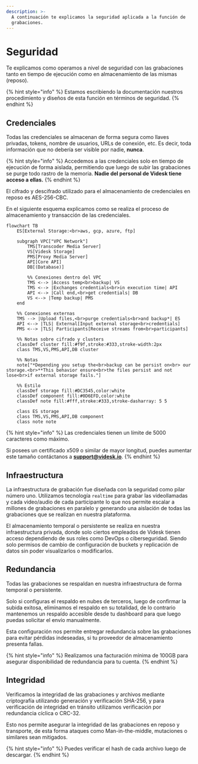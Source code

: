 ```yaml
---
description: >-
  A continuación te explicamos la seguridad aplicada a la función de
  grabaciones.
---
```


# Seguridad

Te explicamos como operamos a nivel de seguridad con las grabaciones tanto en tiempo de ejecución como en almacenamiento de las mismas (reposo).

{% hint style="info" %}
Estamos escribiendo la documentación nuestros procedimiento y diseños de esta función en términos de seguridad.
{% endhint %}

## Credenciales

Todas las credenciales se almacenan de forma segura como llaves privadas, tokens, nombre de usuarios, URLs de conexión, etc. Es decir, toda información que no debería ser visible por nadie, **nunca**.

{% hint style="info" %}
Accedemos a las credenciales solo en tiempo de ejecución de forma aislada, permitiendo que luego de subir las grabaciones se purge todo rastro de la memoria. **Nadie del personal de Videsk tiene acceso a ellas.**
{% endhint %}

El cifrado y descifrado utilizado para el almacenamiento de credenciales en reposo es AES-256-CBC.

En el siguiente esquema explicamos como se realiza el proceso de almacenamiento y transacción de las credenciales.

```mermaid
flowchart TB
    ES[External Storage:<br>aws, gcp, azure, ftp] 
    
    subgraph VPC["VPC Network"]
        TMS[Transcoder Media Server]
        VS[Videsk Storage]
        PMS[Proxy Media Server]
        API[Core API]
        DB[(Database)]
        
        %% Conexiones dentro del VPC
        TMS <--> |Access temp<br>backup| VS
        TMS <--> |Exchanges credentials<br>in execution time| API
        API <--> |Call end,<br>get credentials| DB
        VS <--> |Temp backup| PMS
    end
    
    %% Conexiones externas
    TMS --> |Upload files,<br>purge credentials<br>and backup*| ES
    API <--> |TLS| External[Input external storage<br>credentials]
    PMS <--> |TLS| Participants[Receive streams from<br>participants]
    
    %% Notas sobre cifrado y clusters
    classDef cluster fill:#f9f,stroke:#333,stroke-width:2px
    class TMS,VS,PMS,API,DB cluster
    
    %% Notas
    note["*Depending you setup the<br>backup can be persist on<br> our storage.<br>**This behavior ensure<br>the files persist and not lose<br>if external storage fails."]
    
    %% Estilo
    classDef storage fill:#DC3545,color:white
    classDef component fill:#0D6EFD,color:white
    classDef note fill:#fff,stroke:#333,stroke-dasharray: 5 5
    
    class ES storage
    class TMS,VS,PMS,API,DB component
    class note note
```

{% hint style="info" %}
Las credenciales tienen un límite de 5000 caracteres como máximo.



Si posees un certificado x509 o similar de mayor longitud, puedes aumentar este tamaño contáctanos a **support@videsk.io**.
{% endhint %}

## Infraestructura

La infraestructura de grabación fue diseñada con la seguridad como pilar número uno. Utilizamos tecnología `realtime` para grabar las videollamadas y cada video/audio de cada participante lo que nos permite escalar a millones de grabaciones en paralelo y generando una aislación de todas las grabaciones que se realizan en nuestra plataforma.

El almacenamiento temporal o persistente se realiza en nuestra infraestructura privada, donde solo ciertos empleados de Videsk tienen acceso dependiendo de sus roles como DevOps o ciberseguridad. Siendo solo permisos de cambio de configuración de buckets y replicación de datos sin poder visualizarlos o modificarlos.

## Redundancia

Todas las grabaciones se respaldan en nuestra infraestructura de forma temporal o persistente.&#x20;

Solo si configuras el respaldo en nubes de terceros, luego de confirmar la subida exitosa, eliminamos el respaldo en su totalidad, de lo contrario mantenemos un respaldo accesible desde tu dashboard para que luego puedas solicitar el envío manualmente.

Esta configuración nos permite entregar redundancia sobre las grabaciones para evitar pérdidas indeseadas, si tu proveedor de almacenamiento presenta fallas.

{% hint style="info" %}
Realizamos una facturación mínima de 100GB para asegurar disponibilidad de redundancia para tu cuenta.
{% endhint %}

## Integridad

Verificamos la integridad de las grabaciones y archivos mediante criptografía utilizando generación y verificación SHA-256, y para verificación de integridad en tránsito utilizamos verificación por redundancia cíclica o CRC-32.

Esto nos permite asegurar la integridad de las grabaciones en reposo y transporte, de esta forma ataques como Man-in-the-middle, mutaciones o similares sean mitigados.

{% hint style="info" %}
Puedes verificar el hash de cada archivo luego de descargar.
{% endhint %}

